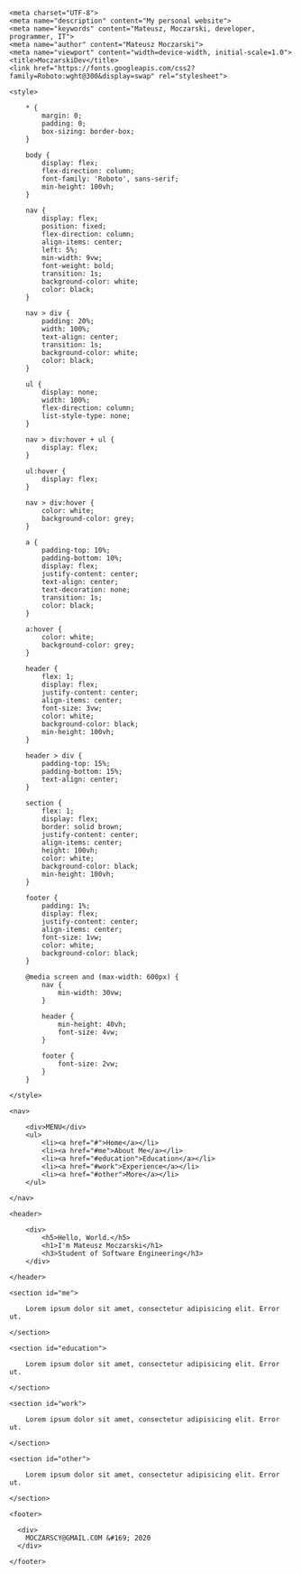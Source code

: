 <html lang="en">

  <head>
  
    <meta charset="UTF-8">
    <meta name="description" content="My personal website">
    <meta name="keywords" content="Mateusz, Moczarski, developer, programmer, IT">
    <meta name="author" content="Mateusz Moczarski">
    <meta name="viewport" content="width=device-width, initial-scale=1.0">
    <title>MoczarskiDev</title>
	<link href="https://fonts.googleapis.com/css2?family=Roboto:wght@300&display=swap" rel="stylesheet">
    
    <style>
	
		* {
			margin: 0;
			padding: 0;
			box-sizing: border-box;
		}
    
		body {
			display: flex;
			flex-direction: column;
			font-family: 'Roboto', sans-serif;
			min-height: 100vh;
		}
		
		nav {
			display: flex;
			position: fixed;
			flex-direction: column;
			align-items: center;
			left: 5%;
			min-width: 9vw;
			font-weight: bold;
			transition: 1s;
			background-color: white;
			color: black;
		}
		
		nav > div {
			padding: 20%;
			width: 100%;
			text-align: center;
			transition: 1s;
			background-color: white;
			color: black;
		}
		
		ul {
			display: none;
			width: 100%;
			flex-direction: column;
			list-style-type: none;
		}
		
		nav > div:hover + ul {
			display: flex;
		}
		
		ul:hover {
			display: flex;
		}
		
		nav > div:hover	{
			color: white;
			background-color: grey;
		}
		
		a {
			padding-top: 10%;
			padding-bottom: 10%;
			display: flex;
			justify-content: center;
			text-align: center;
			text-decoration: none;
			transition: 1s;
			color: black;
		}
		
		a:hover {
			color: white;
			background-color: grey;
		}
		
		header {
			flex: 1;
			display: flex;
			justify-content: center;
			align-items: center;
			font-size: 3vw;
			color: white;
			background-color: black;
			min-height: 100vh;
		}
		
		header > div {
			padding-top: 15%;
			padding-bottom: 15%;
			text-align: center;
		}
		
		section {
			flex: 1;
			display: flex;
			border: solid brown;
			justify-content: center;
			align-items: center;
			height: 100vh;
			color: white;
			background-color: black;
			min-height: 100vh;
		}
		
		footer {
			padding: 1%;
			display: flex;
			justify-content: center;
			align-items: center;
			font-size: 1vw;
			color: white;
			background-color: black;			
		}
		
		@media screen and (max-width: 600px) {
			nav {
				min-width: 30vw;
			}
			
			header {
				min-height: 40vh;
				font-size: 4vw;
			}
			
			footer {
				font-size: 2vw;
			}
		}
    
    </style>
    
  </head>

  <body>
  
	<nav>
	
		<div>MENU</div>
		<ul>
			<li><a href="#">Home</a></li>
			<li><a href="#me">About Me</a></li>
			<li><a href="#education">Education</a></li>
			<li><a href="#work">Experience</a></li>
			<li><a href="#other">More</a></li>
		</ul>
		
	</nav>
  
    <header>
		
		<div>
			<h5>Hello, World.</h5>
			<h1>I'm Mateusz Moczarski</h1>
			<h3>Student of Software Engineering</h3>
		</div>
      
    </header>

    <section id="me">
    
		Lorem ipsum dolor sit amet, consectetur adipisicing elit. Error ut.
      
    </section>
	
	<section id="education">
    
		Lorem ipsum dolor sit amet, consectetur adipisicing elit. Error ut.
      
    </section>
	
	<section id="work">
    
		Lorem ipsum dolor sit amet, consectetur adipisicing elit. Error ut.
      
    </section>
	
	<section id="other">
    
		Lorem ipsum dolor sit amet, consectetur adipisicing elit. Error ut.
      
    </section>

    <footer>
	
      <div>
		MOCZARSCY@GMAIL.COM &#169; 2020
	  </div>
	  
    </footer>
	
  </body>

</html>
